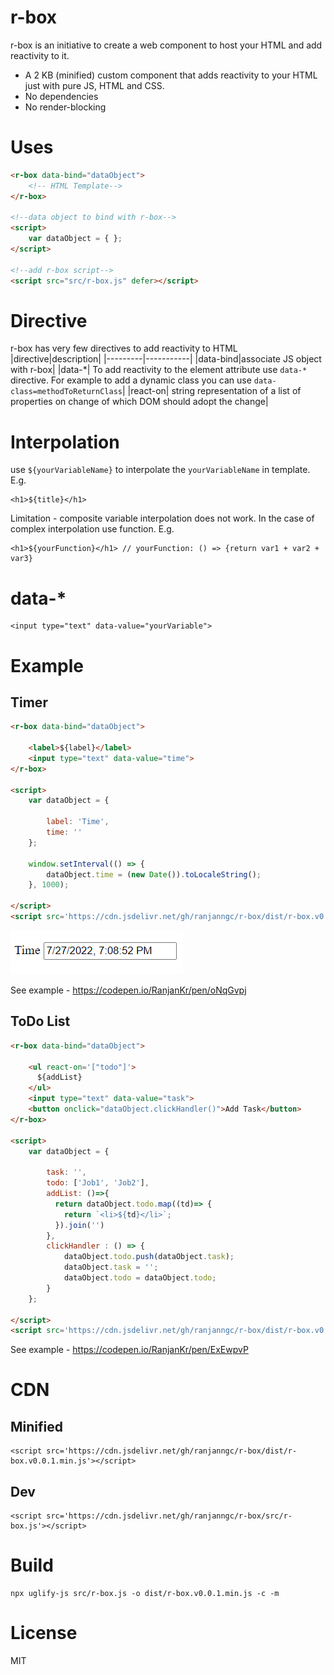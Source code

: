 # r-box

r-box is an initiative to create a web component to host your HTML and add reactivity to it.

* A 2 KB (minified) custom component that adds reactivity to your HTML just with pure JS, HTML and CSS.
* No dependencies
* No render-blocking 

# Uses
```HTML
<r-box data-bind="dataObject">
    <!-- HTML Template-->
</r-box>

<!--data object to bind with r-box-->
<script>
    var dataObject = { };
</script>

<!--add r-box script-->
<script src="src/r-box.js" defer></script>
```

# Directive
r-box has very few directives to add reactivity to HTML
|directive|description|
|---------|-----------|
|data-bind|associate JS object with r-box|
|data-*| To add reactivity to the element attribute use `data-*` directive. For example to add a dynamic class you can use `data-class=methodToReturnClass`| 
|react-on| string representation of a list of properties on change of which DOM should adopt the change|

# Interpolation
use `${yourVariableName}` to interpolate the `yourVariableName` in template. E.g.
```
<h1>${title}</h1>
```
Limitation - composite variable interpolation does not work. In the case of complex interpolation use function. E.g.
```
<h1>${yourFunction}</h1> // yourFunction: () => {return var1 + var2 + var3}
```

# data-*
```
<input type="text" data-value="yourVariable">
```

# Example

## Timer
```HTML
<r-box data-bind="dataObject">

    <label>${label}</label>
    <input type="text" data-value="time">
</r-box>

<script>
    var dataObject = {

        label: 'Time',
        time: ''
    };

    window.setInterval(() => {
        dataObject.time = (new Date()).toLocaleString();
    }, 1000);
    
</script>
<script src='https://cdn.jsdelivr.net/gh/ranjanngc/r-box/dist/r-box.v0.0.1.min.js'></script>
```
![sample](./docs/assets/sample01.gif)

See example  - https://codepen.io/RanjanKr/pen/oNqGvpj
## ToDo List
```HTML
<r-box data-bind="dataObject">

    <ul react-on='["todo"]'>
      ${addList}
    </ul>
    <input type="text" data-value="task">
    <button onclick="dataObject.clickHandler()">Add Task</button>
</r-box>

<script>
    var dataObject = {

        task: '',
        todo: ['Job1', 'Job2'],
        addList: ()=>{
          return dataObject.todo.map((td)=> {
            return `<li>${td}</li>`;
          }).join('')
        },
        clickHandler : () => {
            dataObject.todo.push(dataObject.task);
            dataObject.task = '';
            dataObject.todo = dataObject.todo;
        }
    };
    
</script>
<script src='https://cdn.jsdelivr.net/gh/ranjanngc/r-box/dist/r-box.v0.0.1.min.js'></script>
```
See example  - https://codepen.io/RanjanKr/pen/ExEwpvP
# CDN
## Minified
```
<script src='https://cdn.jsdelivr.net/gh/ranjanngc/r-box/dist/r-box.v0.0.1.min.js'></script>
```
## Dev
```
<script src='https://cdn.jsdelivr.net/gh/ranjanngc/r-box/src/r-box.js'></script>
```
# Build
```
npx uglify-js src/r-box.js -o dist/r-box.v0.0.1.min.js -c -m
```
# License
MIT